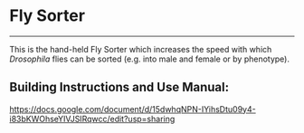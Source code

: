 # Fly Sorter
---

This is the hand-held Fly Sorter which increases the speed with which *Drosophila* flies can be sorted (e.g. into male and female or by phenotype). 

## Building Instructions and Use Manual:
https://docs.google.com/document/d/15dwhqNPN-IYihsDtu09y4-i83bKWOhseYIVJSIRqwcc/edit?usp=sharing
